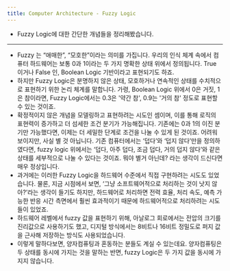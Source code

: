 ```yaml
---
title: Computer Architecture - Fuzzy Logic
---
```


- Fuzzy Logic에 대한 간단한 개념들을 정리해봤습니다.

---

- Fuzzy 는 “애매한”, “모호한”이라는 의미를 가집니다. 우리의 인식 체계 속에서 컴퓨터 하드웨어는 보통 0과 1이라는 두 가지 명확한 상태 위에서 정의됩니다. True 이거나 False 인, Boolean Logic 기반이라고 표현되기도 하죠.
- 하지만 Fuzzy Logic은 분명하지 않은 상태, 모호하거나 연속적인 상태를 수치적으로 표현하기 위한 논리 체계를 말합니다. 가령, Boolean Logic 위에서 0은 거짓, 1은 참이라면, Fuzzy Logic에서는 0.3은 '약간 참', 0.9는 '거의 참' 정도로 표현할 수 있는 것이죠.
- 확정적이지 않은 개념을 모델링하고 표현하려는 시도인 셈이며, 이를 통해 로직의 표현력이 증가하고 더 섬세한 조건 분기가 가능해집니다. 기존에는 0과 1의 이진 분기만 가능했다면, 이제는 더 세밀한 단계로 조건을 나눌 수 있게 된 것이죠. 어려워 보이지만, 사실 별 것 아닙니다. 기존 컴퓨터에서는 ‘덥다’와 ‘덥지 않다’만을 정의하였다면, fuzzy logic 위에서는 ‘덥다, 아주 덥다, 조금 덥다, 거의 덥지 않다’와 같은 상태를 세부적으로 나눌 수 있다는 것이죠. 뭐야 별거 아닌데? 라는 생각이 드신다면 매우 정상입니다.
- 과거에는 이러한 Fuzzy Logic을 하드웨어 수준에서 직접 구현하려는 시도도 있었습니다. 물론, 지금 시점에서 보면, ‘그냥 소프트웨어적으로 처리하는 것이 낫지 않아?’라는 생각이 들기도 하지만, 하드웨어로 처리하면 전력 효율, 처리 속도, 예측 가능한 반응 시간 측면에서 훨씬 효과적이기 때문에 하드웨어적으로 처리하려는 시도들이 있었죠.
- 하드웨어 레벨에서 fuzzy 값을 표현하기 위해, 아날로그 회로에서는 전압의 크기를 진리값으로 사용하기도 했고, 디지털 방식에서는 8비트나 16비트 정밀도로 퍼지 값을 근사해 저장하는 방식도 사용되었습니다.
- 이렇게 말하다보면, 양자컴퓨팅과 혼동하는 분들도 계실 수 있는데요. 양자컴퓨팅은 두 상태를 동시에 가지는 것을 말하는 반면, fuzzy Logic은 두 가지 값을 동시에 가지지 않습니다.
